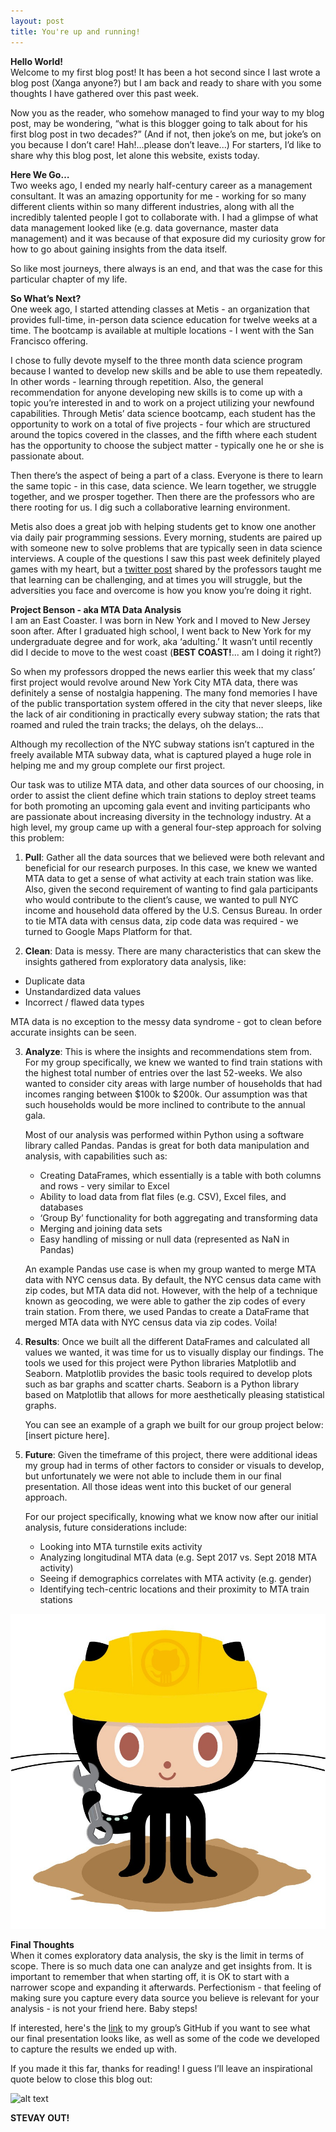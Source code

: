 ```yaml
---
layout: post
title: You're up and running!
---
```


**Hello World!**  
Welcome to my first blog post! It has been a hot second since I last wrote a blog post (Xanga anyone?) but I am back and ready to share with you some thoughts I have gathered over this past week.

Now you as the reader, who somehow managed to find your way to my blog post, may be wondering, “what is this blogger going to talk about for his first blog post in two decades?” (And if not, then joke’s on me, but joke’s on you because I don’t care! Hah!...please don’t leave...) For starters, I’d like to share why this blog post, let alone this website, exists today.

**Here We Go…**  
Two weeks ago, I ended my nearly half-century career as a management consultant. It was an amazing opportunity for me - working for so many different clients within so many different industries, along with all the incredibly talented people I got to collaborate with. I had a glimpse of what data management looked like (e.g. data governance, master data management) and it was because of that exposure did my curiosity grow for how to go about gaining insights from the data itself.

So like most journeys, there always is an end, and that was the case for this particular chapter of my life. 

**So What’s Next?**  
One week ago, I started attending classes at Metis - an organization that provides full-time, in-person data science education for twelve weeks at a time. The bootcamp is available at multiple locations - I went with the San Francisco offering. 

I chose to fully devote myself to the three month data science program because I wanted to develop new skills and be able to use them repeatedly. In other words - learning through repetition. Also, the general recommendation for anyone developing new skills is to come up with a topic you’re interested in and to work on a project utilizing your newfound capabilities. Through Metis’ data science bootcamp, each student has the opportunity to work on a total of five projects - four which are structured around the topics covered in the classes, and the fifth where each student has the opportunity to choose the subject matter - typically one he or she is passionate about. 

Then there’s the aspect of being a part of a class. Everyone is there to learn the same topic - in this case, data science. We learn together, we struggle together, and we prosper together. Then there are the professors who are there rooting for us. I dig such a collaborative learning environment.

Metis also does a great job with helping students get to know one another via daily pair programming sessions. Every morning, students are paired up with someone new to solve problems that are typically seen in data science interviews. A couple of the questions I saw this past week definitely played games with my heart, but a [twitter post](https://twitter.com/hadleywickham/status/565516733516349441) shared by the professors taught me that learning can be challenging, and at times you will struggle, but the adversities you face and overcome is how you know you’re doing it right. 


**Project Benson - aka MTA Data Analysis**  
I am an East Coaster. I was born in New York and I moved to New Jersey soon after. After I graduated high school, I went back to New York for my undergraduate degree and for work, aka ‘adulting.’ It wasn’t until recently did I decide to move to the west coast (**BEST COAST!**... am I doing it right?) 

So when my professors dropped the news earlier this week that my class’ first project would revolve around New York City MTA data, there was definitely a sense of nostalgia happening. The many fond memories I have of the public transportation system offered in the city that never sleeps, like the lack of air conditioning in practically every subway station; the rats that roamed and ruled the train tracks; the delays, oh the delays…

Although my recollection of the NYC subway stations isn’t captured in the freely available MTA subway data, what is captured played a huge role in helping me and my group complete our first project. 

Our task was to utilize MTA data, and other data sources of our choosing, in order to assist the client define which train stations to deploy street teams for both promoting an upcoming gala event and inviting participants who are passionate about increasing diversity in the technology industry. At a high level, my group came up with a general four-step approach for solving this problem:

1. **Pull**: Gather all the data sources that we believed were both relevant and beneficial for our research purposes. In this case, we knew we wanted MTA data to get a sense of what activity at each train station was like. Also, given the second requirement of wanting to find gala participants who would contribute to the client’s cause, we wanted to pull NYC income and household data offered by the U.S. Census Bureau. In order to tie MTA data with census data, zip code data was required - we turned to Google Maps Platform for that. 

2. **Clean**: Data is messy. There are many characteristics that can skew the insights gathered from exploratory data analysis, like: 
  - Duplicate data
  - Unstandardized data values
  - Incorrect / flawed data types  

   MTA data is no exception to the messy data syndrome - got to clean before accurate insights can be seen.  

3. **Analyze**: This is where the insights and recommendations stem from. For my group specifically, we knew we wanted to find train stations with the highest total number of entries over the last 52-weeks. We also wanted to consider city areas with large number of households that had incomes ranging between $100k to $200k. Our assumption was that such households would be more inclined to contribute to the annual gala. 

   Most of our analysis was performed within Python using a software library called Pandas. Pandas is great for both data manipulation and analysis, with capabilities such as:
	- Creating DataFrames, which essentially is a table with both columns and rows - very similar to Excel
	- Ability to load data from flat files (e.g. CSV), Excel files, and databases
	- ‘Group By’ functionality for both aggregating and transforming data
	- Merging and joining data sets
	- Easy handling of missing or null data (represented as NaN in Pandas)

   An example Pandas use case is when my group wanted to merge MTA data with NYC census data. By default, the NYC census data came with zip codes, but MTA data did not. However, with the help of a technique known as geocoding, we were able to gather the zip codes of every train station. From there, we used Pandas to create a DataFrame that merged MTA data with NYC census data via zip codes. Voila!  

4. **Results**: Once we built all the different DataFrames and calculated all values we wanted, it was time for us to visually display our findings. The tools we used for this project were Python libraries Matplotlib and Seaborn. Matplotlib provides the basic tools required to develop plots such as bar graphs and scatter charts. Seaborn is a Python library based on Matplotlib that allows for more aesthetically pleasing statistical graphs. 

   You can see an example of a graph we built for our group project below:  
   [insert picture here]. 

5. **Future**: Given the timeframe of this project, there were additional ideas my group had in terms of other factors to consider or visuals to develop, but unfortunately we were not able to include them in our final presentation. All those ideas went into this bucket of our general approach. 

   For our project specifically, knowing what we know now after our initial analysis, future considerations include:
	- Looking into MTA turnstile exits activity
	- Analyzing longitudinal MTA data (e.g. Sept 2017 vs. Sept 2018 MTA activity)
	- Seeing if demographics correlates with MTA activity (e.g. gender)
	- Identifying tech-centric locations and their proximity to MTA train stations

![](images/404.jpg)

**Final Thoughts**  
When it comes exploratory data analysis, the sky is the limit in terms of scope. There is so much data one can analyze and get insights from. It is important to remember that when starting off, it is OK to start with a narrower scope and expanding it afterwards. Perfectionism - that feeling of making sure you capture every data source you believe is relevant for your analysis - is not your friend here. Baby steps!

If interested, here's the [link](https://github.com/RedGeryon/MTA-subway) to my group’s GitHub if you want to see what our final presentation looks like, as well as some of the code we developed to capture the results we ended up with. 

If you made it this far, thanks for reading! I guess I’ll leave an inspirational quote below to close this blog out:

![alt text](https://media.giphy.com/media/QChZZqzSo9d2o/giphy.gif)

**STEVAY OUT!**